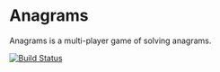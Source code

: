 # Anagrams

Anagrams is a multi-player game of solving anagrams.

[![Build Status](https://secure.travis-ci.org/maksar/anagrams.png)](http://travis-ci.org/maksar/anagrams)

